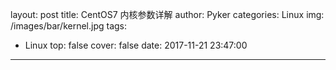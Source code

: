 layout: post
title: CentOS7 内核参数详解
author: Pyker
categories: Linux
img: /images/bar/kernel.jpg
tags:
  - Linux
top: false
cover: false
date: 2017-11-21 23:47:00
---
